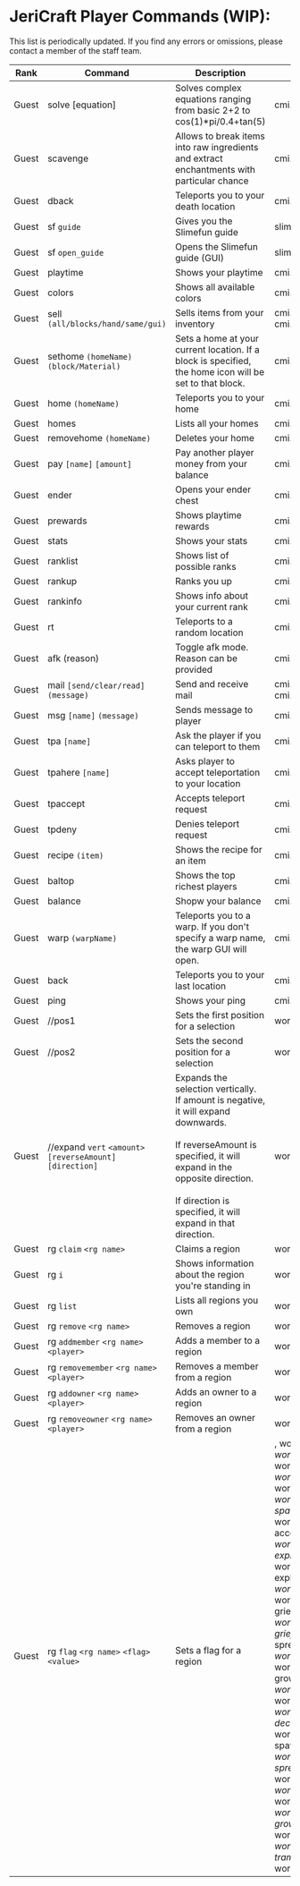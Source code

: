 # JeriCraft Player Commands (WIP):

This list is periodically updated. If you find any errors or omissions, please contact a member of the staff team.

| Rank  | Command                                                    | Description                                                                                                                                                                                                                                  | Node                                                                                                                                                                                                                                                                                                                                                                                                                                                                                                                                                                                                                                                                                                                                                                                                                                                                                                                                                                                                                                                                                                                                                                                                     |
|-------|------------------------------------------------------------|----------------------------------------------------------------------------------------------------------------------------------------------------------------------------------------------------------------------------------------------|----------------------------------------------------------------------------------------------------------------------------------------------------------------------------------------------------------------------------------------------------------------------------------------------------------------------------------------------------------------------------------------------------------------------------------------------------------------------------------------------------------------------------------------------------------------------------------------------------------------------------------------------------------------------------------------------------------------------------------------------------------------------------------------------------------------------------------------------------------------------------------------------------------------------------------------------------------------------------------------------------------------------------------------------------------------------------------------------------------------------------------------------------------------------------------------------------------|
| Guest | solve [equation]                                           | Solves complex equations ranging from basic 2+2 to cos(1)*pi/0.4+tan(5)                                                                                                                                                                      | cmi.command.solve                                                                                                                                                                                                                                                                                                                                                                                                                                                                                                                                                                                                                                                                                                                                                                                                                                                                                                                                                                                                                                                                                                                                                                                        |
| Guest | scavenge                                                   | Allows to break items into raw ingredients and extract enchantments with particular chance                                                                                                                                                   | cmi.command.scavenge                                                                                                                                                                                                                                                                                                                                                                                                                                                                                                                                                                                                                                                                                                                                                                                                                                                                                                                                                                                                                                                                                                                                                                                     |
| Guest | dback                                                      | Teleports you to your death location                                                                                                                                                                                                         | cmi.command.dback                                                                                                                                                                                                                                                                                                                                                                                                                                                                                                                                                                                                                                                                                                                                                                                                                                                                                                                                                                                                                                                                                                                                                                                        |
| Guest | sf `guide`                                                 | Gives you the Slimefun guide                                                                                                                                                                                                                 | slimefun.command.guide                                                                                                                                                                                                                                                                                                                                                                                                                                                                                                                                                                                                                                                                                                                                                                                                                                                                                                                                                                                                                                                                                                                                                                                   |
| Guest | sf `open_guide`                                            | Opens the Slimefun guide (GUI)                                                                                                                                                                                                               | slimefun.command.open_guide                                                                                                                                                                                                                                                                                                                                                                                                                                                                                                                                                                                                                                                                                                                                                                                                                                                                                                                                                                                                                                                                                                                                                                              |
| Guest | playtime                                                   | Shows your playtime                                                                                                                                                                                                                          | cmi.command.playtime                                                                                                                                                                                                                                                                                                                                                                                                                                                                                                                                                                                                                                                                                                                                                                                                                                                                                                                                                                                                                                                                                                                                                                                     |
| Guest | colors                                                     | Shows all available colors                                                                                                                                                                                                                   | cmi.command.colors                                                                                                                                                                                                                                                                                                                                                                                                                                                                                                                                                                                                                                                                                                                                                                                                                                                                                                                                                                                                                                                                                                                                                                                       |
| Guest | sell `(all/blocks/hand/same/gui)`                          | Sells items from your inventory                                                                                                                                                                                                              | cmi.command.sell, cmi.command.sell.material                                                                                                                                                                                                                                                                                                                                                                                                                                                                                                                                                                                                                                                                                                                                                                                                                                                                                                                                                                                                                                                                                                                                                              |
| Guest | sethome `(homeName)` `(block/Material)`                    | Sets a home at your current location. If a block is specified, the home icon will be set to that block.                                                                                                                                      | cmi.command.sethome                                                                                                                                                                                                                                                                                                                                                                                                                                                                                                                                                                                                                                                                                                                                                                                                                                                                                                                                                                                                                                                                                                                                                                                      |
| Guest | home `(homeName)`                                          | Teleports you to your home                                                                                                                                                                                                                   | cmi.command.home                                                                                                                                                                                                                                                                                                                                                                                                                                                                                                                                                                                                                                                                                                                                                                                                                                                                                                                                                                                                                                                                                                                                                                                         |
| Guest | homes                                                      | Lists all your homes                                                                                                                                                                                                                         | cmi.command.homes                                                                                                                                                                                                                                                                                                                                                                                                                                                                                                                                                                                                                                                                                                                                                                                                                                                                                                                                                                                                                                                                                                                                                                                        |
| Guest | removehome `(homeName)`                                    | Deletes your home                                                                                                                                                                                                                            | cmi.command.removehome                                                                                                                                                                                                                                                                                                                                                                                                                                                                                                                                                                                                                                                                                                                                                                                                                                                                                                                                                                                                                                                                                                                                                                                   |
| Guest | pay `[name]` `[amount]`                                    | Pay another player money from your balance                                                                                                                                                                                                   | cmi.command.pay                                                                                                                                                                                                                                                                                                                                                                                                                                                                                                                                                                                                                                                                                                                                                                                                                                                                                                                                                                                                                                                                                                                                                                                          |
| Guest | ender                                                      | Opens your ender chest                                                                                                                                                                                                                       | cmi.command.ender                                                                                                                                                                                                                                                                                                                                                                                                                                                                                                                                                                                                                                                                                                                                                                                                                                                                                                                                                                                                                                                                                                                                                                                        |
| Guest | prewards                                                   | Shows playtime rewards                                                                                                                                                                                                                       | cmi.command.prewards                                                                                                                                                                                                                                                                                                                                                                                                                                                                                                                                                                                                                                                                                                                                                                                                                                                                                                                                                                                                                                                                                                                                                                                     |
| Guest | stats                                                      | Shows your stats                                                                                                                                                                                                                             | cmi.command.stats                                                                                                                                                                                                                                                                                                                                                                                                                                                                                                                                                                                                                                                                                                                                                                                                                                                                                                                                                                                                                                                                                                                                                                                        |
| Guest | ranklist                                                   | Shows list of possible ranks                                                                                                                                                                                                                 | cmi.command.ranklist                                                                                                                                                                                                                                                                                                                                                                                                                                                                                                                                                                                                                                                                                                                                                                                                                                                                                                                                                                                                                                                                                                                                                                                     |
| Guest | rankup                                                     | Ranks you up                                                                                                                                                                                                                                 | cmi.command.rankup                                                                                                                                                                                                                                                                                                                                                                                                                                                                                                                                                                                                                                                                                                                                                                                                                                                                                                                                                                                                                                                                                                                                                                                       |
| Guest | rankinfo                                                   | Shows info about your current rank                                                                                                                                                                                                           | cmi.command.rankinfo                                                                                                                                                                                                                                                                                                                                                                                                                                                                                                                                                                                                                                                                                                                                                                                                                                                                                                                                                                                                                                                                                                                                                                                     |
| Guest | rt                                                         | Teleports to a random location                                                                                                                                                                                                               | cmi.command.rt                                                                                                                                                                                                                                                                                                                                                                                                                                                                                                                                                                                                                                                                                                                                                                                                                                                                                                                                                                                                                                                                                                                                                                                           |
| Guest | afk (reason)                                               | Toggle afk mode. Reason can be provided                                                                                                                                                                                                      | cmi.command.afk                                                                                                                                                                                                                                                                                                                                                                                                                                                                                                                                                                                                                                                                                                                                                                                                                                                                                                                                                                                                                                                                                                                                                                                          |
| Guest | mail `[send/clear/read]` `(message)`                       | Send and receive mail                                                                                                                                                                                                                        | cmi.command.mail, cmi.command.mail.send                                                                                                                                                                                                                                                                                                                                                                                                                                                                                                                                                                                                                                                                                                                                                                                                                                                                                                                                                                                                                                                                                                                                                                  |
| Guest | msg `[name]` `(message)`                                   | Sends message to player                                                                                                                                                                                                                      | cmi.command.msg, cmi.command.reply                                                                                                                                                                                                                                                                                                                                                                                                                                                                                                                                                                                                                                                                                                                                                                                                                                                                                                                                                                                                                                                                                                                                                                       |
| Guest | tpa `[name]`                                               | Ask the player if you can teleport to them                                                                                                                                                                                                   | cmi.command.tpa                                                                                                                                                                                                                                                                                                                                                                                                                                                                                                                                                                                                                                                                                                                                                                                                                                                                                                                                                                                                                                                                                                                                                                                          |
| Guest | tpahere `[name]`                                           | Asks player to accept teleportation to your location                                                                                                                                                                                         | cmi.command.tpahere                                                                                                                                                                                                                                                                                                                                                                                                                                                                                                                                                                                                                                                                                                                                                                                                                                                                                                                                                                                                                                                                                                                                                                                      |
| Guest | tpaccept                                                   | Accepts teleport request                                                                                                                                                                                                                     | cmi.command.tpaccept                                                                                                                                                                                                                                                                                                                                                                                                                                                                                                                                                                                                                                                                                                                                                                                                                                                                                                                                                                                                                                                                                                                                                                                     |
| Guest | tpdeny                                                     | Denies teleport request                                                                                                                                                                                                                      | cmi.command.tpdeny                                                                                                                                                                                                                                                                                                                                                                                                                                                                                                                                                                                                                                                                                                                                                                                                                                                                                                                                                                                                                                                                                                                                                                                       |
| Guest | recipe `(item)`                                            | Shows the recipe for an item                                                                                                                                                                                                                 | cmi.command.recipe                                                                                                                                                                                                                                                                                                                                                                                                                                                                                                                                                                                                                                                                                                                                                                                                                                                                                                                                                                                                                                                                                                                                                                                       |
| Guest | baltop                                                     | Shows the top richest players                                                                                                                                                                                                                | cmi.command.baltop                                                                                                                                                                                                                                                                                                                                                                                                                                                                                                                                                                                                                                                                                                                                                                                                                                                                                                                                                                                                                                                                                                                                                                                       |
| Guest | balance                                                    | Shopw your balance                                                                                                                                                                                                                           | cmi.command.balance                                                                                                                                                                                                                                                                                                                                                                                                                                                                                                                                                                                                                                                                                                                                                                                                                                                                                                                                                                                                                                                                                                                                                                                      |
| Guest | warp `(warpName)`                                          | Teleports you to a warp. If you don't specify a warp name, the warp GUI will open.                                                                                                                                                           | cmi.command.warp                                                                                                                                                                                                                                                                                                                                                                                                                                                                                                                                                                                                                                                                                                                                                                                                                                                                                                                                                                                                                                                                                                                                                                                         |
| Guest | back                                                       | Teleports you to your last location                                                                                                                                                                                                          | cmi.command.back                                                                                                                                                                                                                                                                                                                                                                                                                                                                                                                                                                                                                                                                                                                                                                                                                                                                                                                                                                                                                                                                                                                                                                                         |
| Guest | ping                                                       | Shows your ping                                                                                                                                                                                                                              | cmi.command.ping                                                                                                                                                                                                                                                                                                                                                                                                                                                                                                                                                                                                                                                                                                                                                                                                                                                                                                                                                                                                                                                                                                                                                                                         |
| Guest | //pos1                                                     | Sets the first position for a selection                                                                                                                                                                                                      | worldedit.selection.pos                                                                                                                                                                                                                                                                                                                                                                                                                                                                                                                                                                                                                                                                                                                                                                                                                                                                                                                                                                                                                                                                                                                                                                                  |
| Guest | //pos2                                                     | Sets the second position for a selection                                                                                                                                                                                                     | worldedit.selection.pos                                                                                                                                                                                                                                                                                                                                                                                                                                                                                                                                                                                                                                                                                                                                                                                                                                                                                                                                                                                                                                                                                                                                                                                  |
| Guest | //expand `vert` `<amount>` `[reverseAmount]` `[direction]` | Expands the selection vertically. <br>If amount is negative, it will expand downwards. <br><br>If reverseAmount is specified, it will expand in the opposite direction. <br><br>If direction is specified, it will expand in that direction. | worldedit.selection.expand                                                                                                                                                                                                                                                                                                                                                                                                                                                                                                                                                                                                                                                                                                                                                                                                                                                                                                                                                                                                                                                                                                                                                                               | 
| Guest | rg `claim` `<rg name>`                                     | Claims a region                                                                                                                                                                                                                              | worldguard.region.claim                                                                                                                                                                                                                                                                                                                                                                                                                                                                                                                                                                                                                                                                                                                                                                                                                                                                                                                                                                                                                                                                                                                                                                                  |
| Guest | rg `i`                                                     | Shows information about the region you're standing in                                                                                                                                                                                        | worldguard.region.info.*                                                                                                                                                                                                                                                                                                                                                                                                                                                                                                                                                                                                                                                                                                                                                                                                                                                                                                                                                                                                                                                                                                                                                                                 |
| Guest | rg `list`                                                  | Lists all regions you own                                                                                                                                                                                                                    | worldguard.region.list.own                                                                                                                                                                                                                                                                                                                                                                                                                                                                                                                                                                                                                                                                                                                                                                                                                                                                                                                                                                                                                                                                                                                                                                               |
| Guest | rg `remove` `<rg name>`                                    | Removes a region                                                                                                                                                                                                                             | worldguard.region.remove.own.*                                                                                                                                                                                                                                                                                                                                                                                                                                                                                                                                                                                                                                                                                                                                                                                                                                                                                                                                                                                                                                                                                                                                                                           |
| Guest | rg `addmember` `<rg name>` `<player>`                      | Adds a member to a region                                                                                                                                                                                                                    | worldguard.region.addmember.own.*                                                                                                                                                                                                                                                                                                                                                                                                                                                                                                                                                                                                                                                                                                                                                                                                                                                                                                                                                                                                                                                                                                                                                                        |
| Guest | rg `removemember` `<rg name>` `<player>`                   | Removes a member from a region                                                                                                                                                                                                               | worldguard.region.removemember.own.*                                                                                                                                                                                                                                                                                                                                                                                                                                                                                                                                                                                                                                                                                                                                                                                                                                                                                                                                                                                                                                                                                                                                                                     |
| Guest | rg `addowner` `<rg name>` `<player>`                       | Adds an owner to a region                                                                                                                                                                                                                    | worldguard.region.addowner.own.*                                                                                                                                                                                                                                                                                                                                                                                                                                                                                                                                                                                                                                                                                                                                                                                                                                                                                                                                                                                                                                                                                                                                                                         |
| Guest | rg `removeowner` `<rg name>` `<player>`                    | Removes an owner from a region                                                                                                                                                                                                               | worldguard.region.removeowner.own.*                                                                                                                                                                                                                                                                                                                                                                                                                                                                                                                                                                                                                                                                                                                                                                                                                                                                                                                                                                                                                                                                                                                                                                      |
| Guest | rg `flag` `<rg name>` `<flag>` `<value>`                   | Sets a flag for a region                                                                                                                                                                                                                     | , worldguard.region.flag.regions.own.*, worldguard.region.flag.flags.pvp.*, worldguard.region.flag.flags.greeting.*, worldguard.region.flag.flags.farewell.*, worldguard.region.flag.flags.entry.*, worldguard.region.flag.flags.deny-spawn.*, worldguard.region.flag.flags.chest-access.*, worldguard.region.flag.flags.creeper-explosion.*, worldguard.region.flag.flags.other-explosion.*, worldguard.region.flag.flags.enderpearl.*, worldguard.region.flag.flags.enderman-grief.*, worldguard.region.flag.flags.ravager-grief.*, worldguard.region.flag.flags.fire-spread.*, worldguard.region.flag.flags.lava-fire.*, worldguard.region.flag.flags.grass-growth.*, worldguard.region.flag.flags.ice-melt.*, worldguard.region.flag.flags.interact.*, worldguard.region.flag.flags.leaf-decay.*, worldguard.region.flag.flags.mob-spawning.*, worldguard.region.flag.flags.mycelium-spread.*, worldguard.region.flag.flags.pistons.*, worldguard.region.flag.flags.snow-fall.*, worldguard.region.flag.flags.snow-melt.*, worldguard.region.flag.flags.vine-growth.*, worldguard.region.flag.flags.allow-shop.*, worldguard.region.flag.flags.block-trampling.*, worldguard.region.flag.flags.use.* |